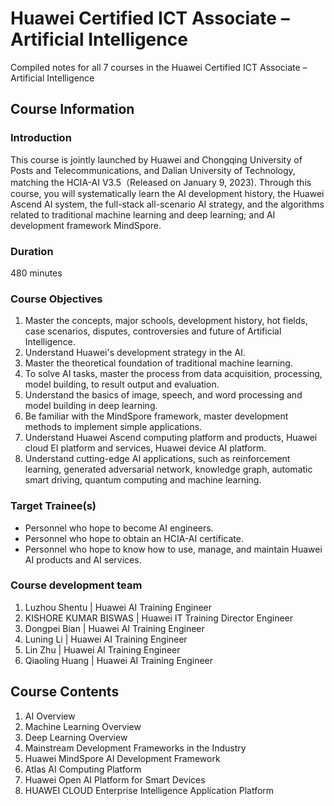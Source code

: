 # Huawei Certified ICT Associate – Artificial Intelligence
Compiled notes for all 7 courses in the Huawei Certified ICT Associate – Artificial Intelligence

## Course Information
### Introduction
This course is jointly launched by Huawei and Chongqing University of Posts and Telecommunications, and Dalian University of Technology, matching the HCIA-AI V3.5（Released on January 9, 2023). Through this course, you will systematically learn the AI development history, the Huawei Ascend AI system, the full-stack all-scenario AI strategy, and the algorithms related to traditional machine learning and deep learning; and AI development framework MindSpore.

### Duration
480 minutes

### Course Objectives
1. Master the concepts, major schools, development history, hot fields, case scenarios, disputes, controversies and future of Artificial Intelligence.
2. Understand Huawei's development strategy in the AI.
3. Master the theoretical foundation of traditional machine learning.
4. To solve AI tasks, master the process from data acquisition, processing, model building, to result output and evaluation.
5. Understand the basics of image, speech, and word processing and model building in deep learning.
6. Be familiar with the MindSpore framework, master development methods to implement simple applications.
7. Understand Huawei Ascend computing platform and products, Huawei cloud EI platform and services, Huawei device AI platform.
8. Understand cutting-edge AI applications, such as reinforcement learning, generated adversarial network, knowledge graph, automatic smart driving, quantum computing and machine learning.

### Target Trainee(s)
- Personnel who hope to become AI engineers.
- Personnel who hope to obtain an HCIA-AI certificate.
- Personnel who hope to know how to use, manage, and maintain Huawei AI products and AI services.

### Course development team
1. Luzhou Shentu | Huawei AI Training Engineer
2. KISHORE KUMAR BISWAS | Huawei IT Training Director Engineer
3. Dongpei Bian | Huawei AI Training Engineer
4. Luning Li | Huawei AI Training Engineer
5. Lin Zhu | Huawei AI Training Engineer
6. Qiaoling Huang | Huawei AI Training Engineer

## Course Contents
1. AI Overview
2. Machine Learning Overview
3. Deep Learning Overview
4. Mainstream Development Frameworks in the Industry
5. Huawei MindSpore AI Development Framework
6. Atlas AI Computing Platform
7. Huawei Open AI Platform for Smart Devices
8. HUAWEI CLOUD Enterprise Intelligence Application Platform
